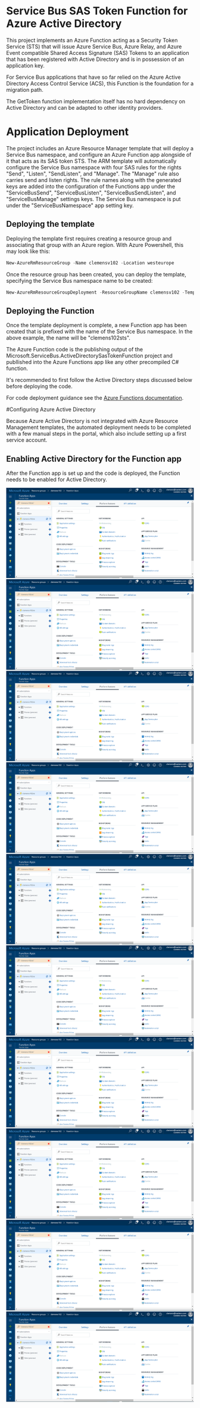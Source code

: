 # Service Bus SAS Token Function for Azure Active Directory 

This project implements an Azure Function acting as a Security 
Token Service (STS) that will issue Azure Service Bus, Azure Relay, 
and Azure Event compatible Shared Access Signature (SAS) Tokens 
to an application that has been registered with Active Directory 
and is in possession of an application key.

For Service Bus applications that have so far relied on the Azure
Active Directory Access Control Service (ACS), this Function is the 
foundation for a migration path.

The GetToken function implementation itself has no hard dependency 
on Active Directory and can be adapted to other identity providers. 

# Application Deployment

The project includes an Azure Resource Manager template that will
deploy a Service Bus namespace, and configure an Azure Function app
alongside of it that acts as its SAS token STS. The ARM template will
automatically configure the Service Bus namespace with four SAS rules 
for the rights "Send", "Listen", "SendListen", and "Manage". The "Manage"
rule also carries send and listen rights. The rule names along with the 
generated keys are added into the configuration of the Functions app under
the "ServiceBusSend", "ServiceBusListen", "ServiceBusSendListen", 
and "ServiceBusManage" settings keys. The Service Bus namespace is put 
under the "ServiceBusNamespace" app setting key.

## Deploying the template

Deploying the template first requires creating a resource group and 
associating that group with an Azure region. With Azure Powershell, 
this may look like this:

```Powershell
New-AzureRmResourceGroup -Name clemensv102 -Location westeurope
```

Once the resource group has been created, you can deploy the template,
specifying the Service Bus namespace name to be created:

```Powershell
New-AzureRmResourceGroupDeployment -ResourceGroupName clemensv102 -TemplateFile azuredeploy.json -serviceBusNamespaceName clemensv102
```

## Deploying the Function 

Once the template deployment is complete, a new Function app has been 
created that is prefixed with the name of the Service Bus namespace. In 
the above example, the name will be "clemens102sts".

The Azure Function code is the publishing output of the Microsoft.ServiceBus.ActiveDirectorySasTokenFunction project 
and publlished into the Azure Functions app like any other precompiled C# function.

It's recommended to first follow the Active Directory steps discussed below before
deploying the code.

For code deployment guidance see the [Azure Functions documentation]().

#Configuring Azure Active Directory 

Because Azure Active Directory is not integrated with Azure Resource 
Management templates, the automated deployment needs to be completed
with a few manual steps in the portal, which also include setting up
a first service account.

## Enabling Active Directory for the Function app

After the Function app is set up and the code is deployed, the Function
needs to be enabled for Active Directory.

![img01](images\img01.png)
![img01](images\img01.png)
![img01](images\img01.png)
![img01](images\img01.png)
![img01](images\img01.png)
![img01](images\img01.png)
![img01](images\img01.png)
![img01](images\img01.png)
![img01](images\img01.png)
![img01](images\img01.png)